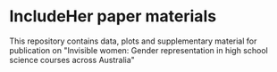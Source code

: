 # IncludeHer paper materials
This repository contains data, plots and supplementary material for publication on "Invisible women: Gender representation in high school science courses across Australia"
